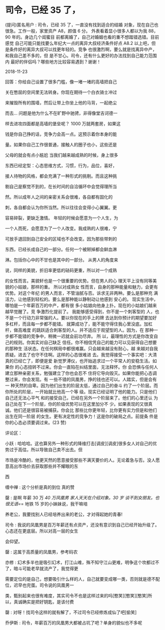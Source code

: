 # 司令，已经 35 了，

(提问)匿名用户 : 司令，已经 35 了，一直没有找到适合的结婚 对象，现在自己也很急。工作一般，家里资产 A8，颜值 6 分。 外表看着显小很多人都以为我 88，90 年的。身边几个闺蜜目 前都离婚了，自己对婚姻也看的重不想踏错选错。目前感觉 自己可能只能找要么年纪大一点的离异大叔经济条件好点 A8.2 以上吧，但是条件好的离异大叔可以找更年轻的。竞争 也很激烈啊，要么就是找离异中产，和我自己差不多的，但 是不甘心。司令，还有什么更好的办法找到自己能力范围内 最好的伴侣吗？哪些地方比较容易遇到？谢谢！

2018-11-23

回答：你给自己设置了很多门槛，像一堵一堵的高墙把自己

关在憋屈的空间里无法转身。你现在期待一个白衣骑士冲过

来摧毁所有的围墙，然后让带上你坐上他的马背，一起绝尘

而去... 问题是他为什么不在旷野中驰骋，非得像堂吉诃德一

样去进攻四面都是高墙的堡垒呢？ 1000 万就两套房，如果这

钱是你自己挣的话，竞争力会高一点。这预示着你本身的能

量。如果你自己工作很普通，接触人的圈子也小，这些还是

父母的就会有点小尴尬 当我们越来越成熟的时候，身上很多

东西已经定型：心态思维方式，习惯，行为，品位，喜好，

接人待物的风格，都会充满了一种形式的挑剔。而且这种挑

剔自己是察觉不到的，在长时间的自洽循环中会觉得理所当

然。所以成年人之间的亲密关系会很难，各自都有固化的

刺，各自都会认为你所当然。所以往往会变得小心翼翼。更

容易碎裂，更缺乏激情。 年轻的时候会愿意为一个人生，为

一个人而死，会愿意为了一个人改变。我成熟的人很难，宁

可放手退回到自己安全的区域也不会改变。因为那些带刺的

东西，已经长成自己的一部分。任何一个被掰掉都会鲜血淋

淋。包括你心中的不甘也是其中的一部分。 从男人的角度来

说，同样的美貌，折旧率更低的砝码更重，所以对一个成熟

的女性而言。美貌轩也是一个很重要的优势。但在男人的心 理天平上没有同等美貌的小姑娘，那样的重。 所以对成熟女 性而言，自身的那种能量和魅力，会更有优势。对这个年纪 的男人而言，不管油腻与否。诉求无非两种。要么是那种充 满活力，让他感到轻松的。要么是那种能以静制动让他感到 安心的。 现实生活中，哪怕是一个年薪百万的中产，都有很 多小姑娘向他身上扑。现在的小姑娘们越来越早觉醒了。竞 争激烈化提前了。 我能够感受得到，你不是一个刺客型的 人，也不是一个行动力非常强的人。要以你现在的手上的牌 去达到你预计的期望要加好多杠杆，而且每一步都不能错。 就算成功了，能不能守得住我心里没底。加杠杆，做高难度 的跳跃适合刺客型的人。并不适应于观望型的人。因为，在 那种一步都不能错的竞争中，稍微一迟就会前功尽弃。 所 以，最理性的方式是你改变自己的规则。你其实对自己缺乏 信任。你不相信凭自己的能力可以见获得自己想要的那种生 活状态。在任何棋局中都很难赢。只会越来越没有耐心，越 来越对自我质疑。进去了也守不住啊。这样的心态很难进 去。我觉得接受一个事实吧：大清真的已经亡了，即便是爱 新觉罗溥仪，也开始追求过一个平常人的安稳生活。如果你 的心态扭转不过来。你会一直陷在纠结里面，无法释怀。你 会恐惧与任何人建立那种亲密关系，勉强建立了你也会忍不 住将它导向毁灭。如果你能把心态调整过来，你会发现。有 一些不错的凤凰男，挣的钱也还可以。人踏实，但是会有一 种天然的自卑。因为他们出生的阶层太低，通过自己的奋斗 约了一个阶层。而你所处的阶层，一开始就比他高一个等 级。现实已经证明了他的能力。只是他们自己还无法心平气 和的接受自己，已经在另外一个阶层来了。他们的心里还认 为自己处在下一个阶层，你的阶级优势可以在这里加分不 少。如果表现的又很真诚。他们还是很容易被捕获。你会比 那些比你更年轻，比你更有实力但是和他们出生在同一阶层 的女生。更有决定性的竞争力！这是你的破局之点。前提条 件是你的心态必须要调过来。(23 赞)

评论区：

小跃 : 哈哈哈。这也算另外一种形式的降维打击[调皮][调皮]很多女人对自己的优势过于高估，所以导致自己卖不出去。但

市场是冷酷的，他更天然的愿意接受那些不满天要价的人。无论着急与否。没人愿意高出市场价去获取那些并不耀眼的东

西

缠中禅 : 这个分析是真的到位 真的赞

罄 : 是啊 年薪 30 万 _40 万凤凰男 家人天天在介绍对象。30 岁 谈不到女朋友。也很无语=_= 地铁 15 岁的小妹妹说，我干嘛培

养老公，我要找别人已经培养出来的老公，才对得起她的青春!

司令 : 我说的凤凰男是百万年薪还有点资产，还没有意识到自己已经开始升级了。心态还在更底层。所以对高一层的女生

会仰望。

罄 : 这属于高质量的凤凰男，参考码农

亦修 : 幻术多半也是吸引幻术，打江山难，殊不知守江山更难，明争这个坎都过不了，暗斗可能老早就流产了，我觉得更

需要定位的是自己，想要吸引什么样的人，自己就要变成哪一类，否则就是德不配位，迟早也完蛋。司令说的凤凰男一

类，甄别起来也很有难度，其实司令不也是这样过来的吗[憨笑][憨笑][憨笑]所以，真诚确实是把好钥匙，是该付费

罄 : 对呀！找司令这样的就有解了，不过司令已经修炼成仙了吧[偷笑]

乔伊斯 : 司令，年薪百万的凤凰男大都被占坑了吧？单身的貌似也不多呢